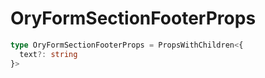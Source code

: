 # OryFormSectionFooterProps

```ts
type OryFormSectionFooterProps = PropsWithChildren<{
  text?: string
}>
```
